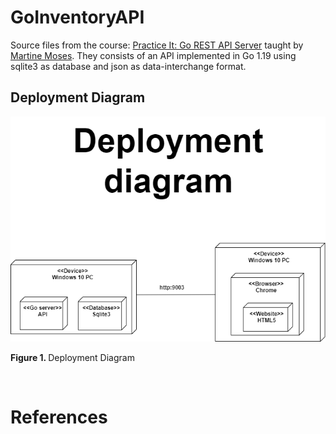 # GoInventoryAPI
Source files from the course: [Practice It: Go REST API Server](https://www.linkedin.com/learning/practice-it-go-rest-api-server) taught by [Martine Moses](https://www.linkedin.com/learning/instructors/martine-moses?u=76737724). They consists of an API implemented in Go 1.19 using sqlite3 as database and json as data-interchange format.

## Deployment Diagram
![Deployment_Diagram](https://github.com/rcgc/GoInventoryAPI/blob/master/images/DeploymentDiagram.png)
<p><b>Figure 1. </b>Deployment Diagram</p><br>

# References